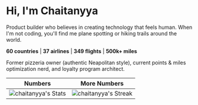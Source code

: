 # Hi, I'm Chaitanyya

Product builder who believes in creating technology that feels human. When I'm not coding, you'll find me plane spotting or hiking trails around the world.

**60 countries** | **37 airlines** | **349 flights** | **500k+ miles**

Former pizzeria owner (authentic Neapolitan style), current points & miles optimization nerd, and loyalty program architect.

|Numbers |More Numbers |
|:---:|:---:|
| ![chaitanyya's Stats](https://github-readme-stats.vercel.app/api?username=chaitanyya&theme=default&show_icons=true&hide_border=true&count_private=true) | ![chaitanyya's Streak](https://github-readme-streak-stats.herokuapp.com/?user=chaitanyya&theme=default&hide_border=true) |
